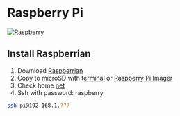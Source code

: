 
# Raspberry Pi

![Raspberry](https://www.raspberrypi.org/app/uploads/2018/03/RPi-Logo-Reg-SCREEN.png)
## Install Raspberrian

1. Download [Raspberrian](https://www.raspberrypi.org/downloads/)
2. Copy to microSD with [terminal](https://www.raspberrypi.org/documentation/installation/installing-images/mac.md) or [Raspberry Pi Imager](ihttps://www.raspberrypi.org/documentation/installation/installing-images/README.md)
3. Check home [net](https://www.raspberrypi.org/documentation/remote-access/ip-address.md)
4. Ssh with password: raspberry
```bash
ssh pi@192.168.1.???
```


